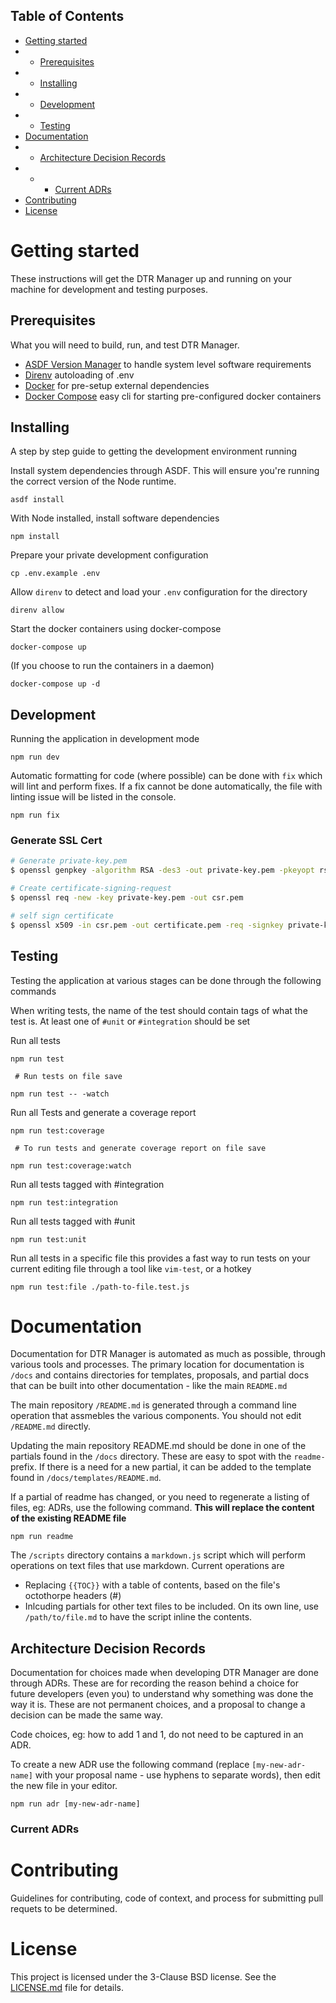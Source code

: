 ## Table of Contents

- [Getting started](#getting-started)
- - [Prerequisites](#prerequisites)
- - [Installing](#installing)
- - [Development](#development)
- - [Testing](#testing)
- [Documentation](#documentation)
- - [Architecture Decision Records](#architecture-decision-records)
- - - [Current ADRs](#current-adrs)
- [Contributing](#contributing)
- [License](#license)

# Getting started

These instructions will get the DTR Manager up and running on your machine for development and testing purposes.

## Prerequisites

What you will need to build, run, and test DTR Manager.

- [ASDF Version Manager](https://github.com/asdf-vm/asdf) to handle system level software requirements
- [Direnv](https://direnv.net/) autoloading of .env
- [Docker](https://docker.com) for pre-setup external dependencies
- [Docker Compose](https://docs.docker.com/compose/install/) easy cli for starting pre-configured docker containers

## Installing

A step by step guide to getting the development environment running

Install system dependencies through ASDF. This will ensure you're running the correct version of the Node runtime.

```
asdf install
```

With Node installed, install software dependencies

```
npm install
```

Prepare your private development configuration

```
cp .env.example .env
```

Allow `direnv` to detect and load your `.env` configuration for the directory

```
direnv allow
```

Start the docker containers using docker-compose

```
docker-compose up
```

(If you choose to run the containers in a daemon)

```
docker-compose up -d
```

## Development

Running the application in development mode

```
npm run dev
```

Automatic formatting for code (where possible) can be done with `fix` which will lint and perform fixes. If a fix cannot be done automatically, the file with linting issue will be listed in the console.

```
npm run fix
```

### Generate SSL Cert

```sh
# Generate private-key.pem
$ openssl genpkey -algorithm RSA -des3 -out private-key.pem -pkeyopt rsa_keygen_bits:4096

# Create certificate-signing-request
$ openssl req -new -key private-key.pem -out csr.pem

# self sign certificate
$ openssl x509 -in csr.pem -out certificate.pem -req -signkey private-key.pem -days 365
```

## Testing

Testing the application at various stages can be done through the following commands

When writing tests, the name of the test should contain tags of what the test is. At least one of `#unit` or `#integration` should be set

Run all tests

```
npm run test

 # Run tests on file save

npm run test -- -watch
```

Run all Tests and generate a coverage report

```
npm run test:coverage

 # To run tests and generate coverage report on file save

npm run test:coverage:watch
```

Run all tests tagged with #integration

```
npm run test:integration
```

Run all tests tagged with #unit

```
npm run test:unit
```

Run all tests in a specific file
this provides a fast way to run tests on your current editing file through a tool like `vim-test`, or a hotkey

```
npm run test:file ./path-to-file.test.js
```

# Documentation

Documentation for DTR Manager is automated as much as possible, through various tools and processes. The primary location for documentation is `/docs` and contains directories for templates, proposals, and partial docs that can be built into other documentation - like the main `README.md`

The main repository `/README.md` is generated through a command line operation that assmebles the various components. You should not edit `/README.md` directly.

Updating the main repository README.md should be done in one of the partials found in the `/docs` directory. These are easy to spot with the `readme-` prefix. If there is a need for a new partial, it can be added to the template found in `/docs/templates/README.md`.

If a partial of readme has changed, or you need to regenerate a listing of files, eg: ADRs, use the following command. **This will replace the content of the existing README file**

```
npm run readme
```

The `/scripts` directory contains a `markdown.js` script which will perform operations on text files that use markdown. Current operations are

- Replacing `{{TOC}}` with a table of contents, based on the file's octothorpe headers (#)
- Inlcuding partials for other text files to be included. On its own line, use `/path/to/file.md` to have the script inline the contents.

## Architecture Decision Records

Documentation for choices made when developing DTR Manager are done through ADRs. These are for recording the reason behind a choice for future developers (even you) to understand why something was done the way it is. These are not permanent choices, and a proposal to change a decision can be made the same way.

Code choices, eg: how to add 1 and 1, do not need to be captured in an ADR.

To create a new ADR use the following command (replace `[my-new-adr-name]` with your proposal name - use hyphens to separate words), then edit the new file in your editor.

```
npm run adr [my-new-adr-name]
```

### Current ADRs

# Contributing

Guidelines for contributing, code of context, and process for submitting pull requets to be determined.

# License

This project is licensed under the 3-Clause BSD license. See the [LICENSE.md](LICENSE.md) file for details.
